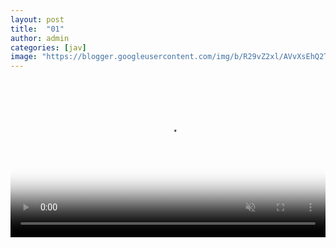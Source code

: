 ```yaml
---
layout: post
title:  "01"
author: admin
categories: [jav]
image: "https://blogger.googleusercontent.com/img/b/R29vZ2xl/AVvXsEhQ2T0GxeQ4zZYv1q6vs1cXSqN3vDDvl5ALlYXyvMMHasXnHu9uiDj0AI2ZD-HA422GxSkF7AREvLUpliqjyYujL6Bjf6WgsRzBt9fROLM1CeU5kTA_kDOtvESm9ExxliEccJvufBL6aAWRtiYezpF9HRVxNPgWkmtfgX_OOmozWCLiKAowCev8H6JZ6No1/s1600/20240224_122155.png"
---
```



<meta property="og:type" twitter="player" content="https://video.twimg.com/amplify_video/1737344386181304320/vid/avc1/640x360/YwXwPFxVABWtzMaH.mp4" />
<video width="100%" id="my-videox" controls="" autoplay="" muted="" poster="https://blogger.googleusercontent.com/img/b/R29vZ2xl/AVvXsEjTo-LVS_k5LThCioxtby9u3d98vpDnJ4obozqQVY9A0tzqigK8_iF6KAN_JeC-Conn0N-DCDIJafioBHRMrbjffF_xztNGyHRcmHcAoQkLzHiKJ1ahSn2OCZp1LkiPtFzfz8jrxPM2aOodffOD9LEpdb65u6-CbUCMl6WIbxwSFf9No2NnEtUY5gDsR6Ok/s320/20240217_220452.png"> 
<source src="https://video.twimg.com/amplify_video/1734867395410632704/vid/avc1/640x360/77kcZHBsViVnQtGi.mp4" title="video" type="video/mp4"></source> </video>
